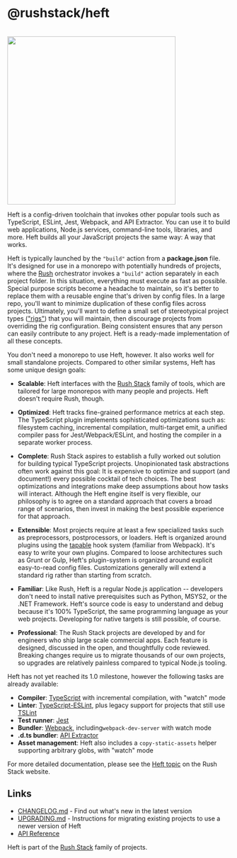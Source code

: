 # @rushstack/heft

<div>
  <br />
  <a href="https://rushstack.io/pages/heft/overview/">
    <img width="380" src="https://rushstack.io/images/heft-logo-horse.svg">
  </a>
  <p />
</div>

<!-- ----------------------------------------------------------------------- -->
<!-- Text below this line should stay in sync with the Heft web site content -->
<!-- ----------------------------------------------------------------------- -->

Heft is a config-driven toolchain that invokes other popular tools such as TypeScript, ESLint, Jest, Webpack,
and API Extractor. You can use it to build web applications, Node.js services, command-line tools, libraries,
and more. Heft builds all your JavaScript projects the same way: A way that works.

Heft is typically launched by the `"build"` action from a **package.json** file. It's designed for use in
a monorepo with potentially hundreds of projects, where the [Rush](https://rushjs.io/) orchestrator invokes
a `"build"` action separately in each project folder. In this situation, everything must execute as fast as possible.
Special purpose scripts become a headache to maintain, so it's better to replace them with a reusable engine that's
driven by config files. In a large repo, you'll want to minimize duplication of these config files across projects.
Ultimately, you'll want to define a small set of stereotypical project types
(["rigs"](https://rushstack.io/pages/heft/rig_packages/)) that you will maintain, then discourage projects from
overriding the rig configuration. Being consistent ensures that any person can easily contribute to any project.
Heft is a ready-made implementation of all these concepts.

You don't need a monorepo to use Heft, however. It also works well for small standalone projects. Compared to other
similar systems, Heft has some unique design goals:

- **Scalable**: Heft interfaces with the [Rush Stack](https://rushstack.io/) family of tools, which are tailored
  for large monorepos with many people and projects. Heft doesn't require Rush, though.

- **Optimized**: Heft tracks fine-grained performance metrics at each step. The TypeScript plugin implements
  sophisticated optimizations such as: filesystem caching, incremental compilation, multi-target emit,
  a unified compiler pass for Jest/Webpack/ESLint, and hosting the compiler in a separate worker process.

- **Complete**: Rush Stack aspires to establish a fully worked out solution for building typical TypeScript
  projects. Unopinionated task abstractions often work against this goal: It is expensive to optimize and support
  (and document!) every possible cocktail of tech choices. The best optimizations and integrations
  make deep assumptions about how tasks will interact. Although the Heft engine itself is very flexible,
  our philosophy is to agree on a standard approach that covers a broad range of scenarios, then invest in
  making the best possible experience for that approach.

- **Extensible**: Most projects require at least a few specialized tasks such as preprocessors, postprocessors,
  or loaders. Heft is organized around plugins using the [tapable](https://www.npmjs.com/package/tapable)
  hook system (familiar from Webpack). It's easy to write your own plugins.  Compared to loose architectures
  such as Grunt or Gulp, Heft's plugin-system is organized around explicit easy-to-read config files.
  Customizations generally will extend a standard rig rather than starting from scratch.

- **Familiar**: Like Rush, Heft is a regular Node.js application -- developers don't need to install native
  prerequisites such as Python, MSYS2, or the .NET Framework. Heft's source code is easy to understand and debug
  because it's 100% TypeScript, the same programming language as your web projects. Developing for native targets
  is still possible, of course.

- **Professional**: The Rush Stack projects are developed by and for engineers who ship large scale commercial apps.
  Each feature is designed, discussed in the open, and thoughtfully code reviewed. Breaking changes require
  us to migrate thousands of our own projects, so upgrades are relatively painless compared to typical
  Node.js tooling.

<!-- ----------------------------------------------------------------------- -->
<!-- Text above this line should stay in sync with the Heft web site content -->
<!-- ----------------------------------------------------------------------- -->

Heft has not yet reached its 1.0 milestone, however the following tasks are already available:

- **Compiler**: [TypeScript](https://www.typescriptlang.org/) with incremental compilation, with "watch" mode
- **Linter**: [TypeScript-ESLint](https://github.com/typescript-eslint/typescript-eslint), plus legacy support
  for projects that still use [TSLint](https://palantir.github.io/tslint/)
- **Test runner**: [Jest](https://www.npmjs.com/package/jest)
- **Bundler**: [Webpack](https://webpack.js.org/), including`webpack-dev-server` with watch mode
- **.d.ts bundler**: [API Extractor](https://api-extractor.com/)
- **Asset management**: Heft also includes a `copy-static-assets` helper supporting arbitrary globs, with "watch" mode

For more detailed documentation, please see the [Heft topic](https://rushstack.io/pages/heft/overview/) on
the Rush Stack website.

## Links

- [CHANGELOG.md](
  https://github.com/microsoft/rushstack/blob/main/apps/heft/CHANGELOG.md) - Find
  out what's new in the latest version
- [UPGRADING.md](
  https://github.com/microsoft/rushstack/blob/main/apps/heft/UPGRADING.md) - Instructions
  for migrating existing projects to use a newer version of Heft
- [API Reference](https://rushstack.io/pages/api/heft/)

Heft is part of the [Rush Stack](https://rushstack.io/) family of projects.
